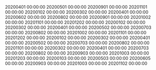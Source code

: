 
20200401 00:00:00
20200501 00:00:00
20200901 00:00:00
20201101 00:00:00
20200102 00:00:00
20200302 00:00:00
20200401 00:00:00
20200602 00:00:00
20200802 00:00:00
20200901 00:00:00
20201002 00:00:00
20201101 00:00:00
20201202 00:00:00
20200102 00:00:00
20200302 00:00:00
20200401 00:00:00
20200502 00:00:00
20200703 00:00:00
20200802 00:00:00
20201002 00:00:00
20201101 00:00:00
20201202 00:00:00
20200102 00:00:00
20200302 00:00:00
20200401 00:00:00
20200502 00:00:00
20200703 00:00:00
20200802 00:00:00
20201101 00:00:00
20200302 00:00:00
20200401 00:00:00
20200703 00:00:00
20200802 00:00:00
20200903 00:00:00
20201003 00:00:00
20201203 00:00:00
20200103 00:00:00
20200503 00:00:00
20200605 00:00:00
20200903 00:00:00
20201003 00:00:00
20201102 00:00:00